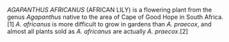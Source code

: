 _AGAPANTHUS AFRICANUS_ (AFRICAN LILY) is a flowering plant from the genus _Agapanthus_ native to the area of Cape of Good Hope in South Africa.[1] _A. africanus_ is more difficult to grow in gardens than _A. praecox_, and almost all plants sold as _A. africanus_ are actually _A. praecox_.[2]
